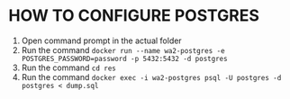 # HOW TO CONFIGURE POSTGRES
1) Open command prompt in the actual folder
2) Run the command `docker run --name wa2-postgres -e POSTGRES_PASSWORD=password -p 5432:5432 -d postgres`
3) Run the command `cd res`
4) Run the command `docker exec -i wa2-postgres psql -U postgres -d postgres < dump.sql`